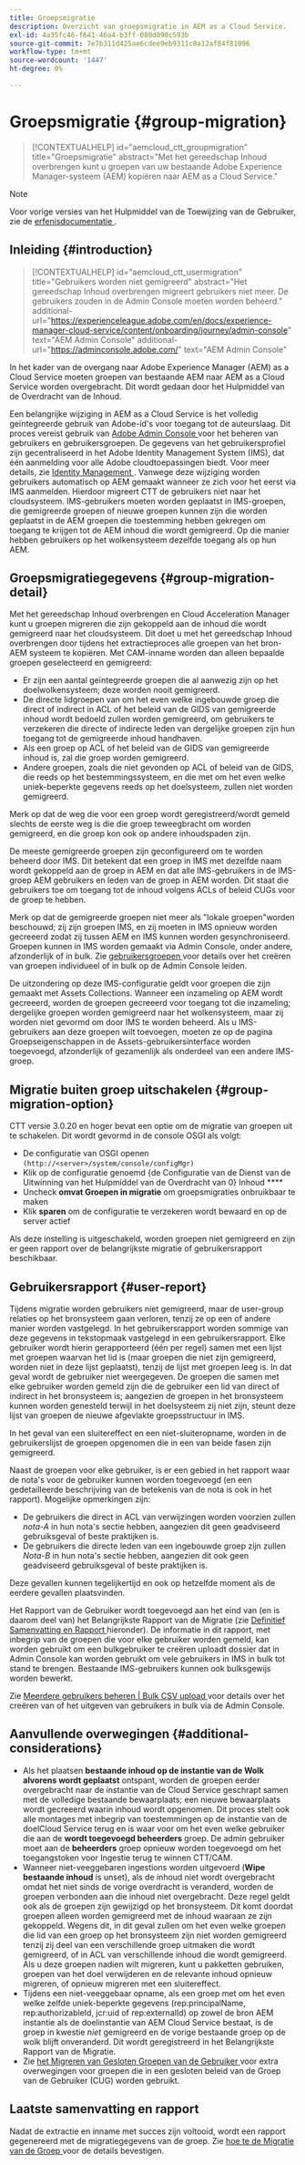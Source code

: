 ```yaml
---
title: Groepsmigratie
description: Overzicht van groepsmigratie in AEM as a Cloud Service.
exl-id: 4a35fc46-f641-46a4-b3ff-080d090c593b
source-git-commit: 7e7b311d425ae6cdee9eb9311c0a12af84f81096
workflow-type: tm+mt
source-wordcount: '1447'
ht-degree: 0%

---
```



# Groepsmigratie {#group-migration}

>[!CONTEXTUALHELP]
>id="aemcloud_ctt_groupmigration"
>title="Groepsmigratie"
>abstract="Met het gereedschap Inhoud overbrengen kunt u groepen van uw bestaande Adobe Experience Manager-systeem (AEM) kopiëren naar AEM as a Cloud Service."

>[!NOTE]
>Voor vorige versies van het Hulpmiddel van de Toewijzing van de Gebruiker, zie de [ erfenisdocumentatie ](/help/journey-migration/content-transfer-tool/user-mapping-tool-legacy/considerations-user-mapping-tool-legacy.md).

## Inleiding {#introduction}

>[!CONTEXTUALHELP]
>id="aemcloud_ctt_usermigration"
>title="Gebruikers worden niet gemigreerd"
>abstract="Het gereedschap Inhoud overbrengen migreert gebruikers niet meer. De gebruikers zouden in de Admin Console moeten worden beheerd."
>additional-url="https://experienceleague.adobe.com/en/docs/experience-manager-cloud-service/content/onboarding/journey/admin-console" text="AEM Admin Console"
>additional-url="https://adminconsole.adobe.com/" text="AEM Admin Console"

In het kader van de overgang naar Adobe Experience Manager (AEM) as a Cloud Service moeten groepen van bestaande AEM naar AEM as a Cloud Service worden overgebracht. Dit wordt gedaan door het Hulpmiddel van de Overdracht van de Inhoud.

Een belangrijke wijziging in AEM as a Cloud Service is het volledig geïntegreerde gebruik van Adobe-id&#39;s voor toegang tot de auteurslaag. Dit proces vereist gebruik van [ Adobe Admin Console ](https://helpx.adobe.com/nl/enterprise/using/admin-console.html) voor het beheren van gebruikers en gebruikersgroepen. De gegevens van het gebruikersprofiel zijn gecentraliseerd in het Adobe Identity Management System (IMS), dat één aanmelding voor alle Adobe cloudtoepassingen biedt. Voor meer details, zie [ Identity Management ](https://experienceleague.adobe.com/docs/experience-manager-cloud-service/content/overview/what-is-new-and-different.html#identity-management). Vanwege deze wijziging worden gebruikers automatisch op AEM gemaakt wanneer ze zich voor het eerst via IMS aanmelden.  Hierdoor migreert CTT de gebruikers niet naar het cloudsysteem.  IMS-gebruikers moeten worden geplaatst in IMS-groepen, die gemigreerde groepen of nieuwe groepen kunnen zijn die worden geplaatst in de AEM groepen die toestemming hebben gekregen om toegang te krijgen tot de AEM inhoud die wordt gemigreerd.  Op die manier hebben gebruikers op het wolkensysteem dezelfde toegang als op hun AEM.

## Groepsmigratiegegevens {#group-migration-detail}

Met het gereedschap Inhoud overbrengen en Cloud Acceleration Manager kunt u groepen migreren die zijn gekoppeld aan de inhoud die wordt gemigreerd naar het cloudsysteem. Dit doet u met het gereedschap Inhoud overbrengen door tijdens het extractieproces alle groepen van het bron- AEM systeem te kopiëren. Met CAM-inname worden dan alleen bepaalde groepen geselecteerd en gemigreerd:

* Er zijn een aantal geïntegreerde groepen die al aanwezig zijn op het doelwolkensysteem; deze worden nooit gemigreerd.
* De directe lidgroepen van om het even welke ingebouwde groep die direct of indirect in ACL of het beleid van de GIDS van gemigreerde inhoud wordt bedoeld zullen worden gemigreerd, om gebruikers te verzekeren die directe of indirecte leden van dergelijke groepen zijn hun toegang tot de gemigreerde inhoud handhaven.
* Als een groep op ACL of het beleid van de GIDS van gemigreerde inhoud is, zal die groep worden gemigreerd.
* Andere groepen, zoals die niet gevonden op ACL of beleid van de GIDS, die reeds op het bestemmingssysteem, en die met om het even welke uniek-beperkte gegevens reeds op het doelsysteem, zullen niet worden gemigreerd.

Merk op dat de weg die voor een groep wordt geregistreerd/wordt gemeld slechts de eerste weg is die die groep teweegbracht om worden gemigreerd, en die groep kon ook op andere inhoudspaden zijn.

De meeste gemigreerde groepen zijn geconfigureerd om te worden beheerd door IMS.  Dit betekent dat een groep in IMS met dezelfde naam wordt gekoppeld aan de groep in AEM en dat alle IMS-gebruikers in de IMS-groep AEM gebruikers en leden van de groep in AEM worden.  Dit staat die gebruikers toe om toegang tot de inhoud volgens ACLs of beleid CUGs voor de groep te hebben.

Merk op dat de gemigreerde groepen niet meer als &quot;lokale groepen&quot;worden beschouwd; zij zijn groepen IMS, en zij moeten in IMS opnieuw worden gecreeerd zodat zij tussen AEM en IMS kunnen worden gesynchroniseerd.  Groepen kunnen in IMS worden gemaakt via Admin Console, onder andere, afzonderlijk of in bulk.  Zie [ gebruikersgroepen ](https://helpx.adobe.com/ca/enterprise/using/user-groups.html) voor details over het creëren van groepen individueel of in bulk op de Admin Console leiden.

De uitzondering op deze IMS-configuratie geldt voor groepen die zijn gemaakt met Assets Collections. Wanneer een inzameling op AEM wordt gecreeerd, worden de groepen gecreeerd voor toegang tot die inzameling; dergelijke groepen worden gemigreerd naar het wolkensysteem, maar zij worden niet gevormd om door IMS te worden beheerd.  Als u IMS-gebruikers aan deze groepen wilt toevoegen, moeten ze op de pagina Groepseigenschappen in de Assets-gebruikersinterface worden toegevoegd, afzonderlijk of gezamenlijk als onderdeel van een andere IMS-groep.


## Migratie buiten groep uitschakelen {#group-migration-option}

CTT versie 3.0.20 en hoger bevat een optie om de migratie van groepen uit te schakelen.  Dit wordt gevormd in de console OSGI als volgt:

* De configuratie van OSGI openen `(http://<server>/system/console/configMgr)`
* Klik op de configuratie genoemd {de Configuratie van de Dienst van de Uitwinning van het Hulpmiddel van de Overdracht van 0} Inhoud ****
* Uncheck **omvat Groepen in migratie** om groepsmigraties onbruikbaar te maken
* Klik **sparen** om de configuratie te verzekeren wordt bewaard en op de server actief

Als deze instelling is uitgeschakeld, worden groepen niet gemigreerd en zijn er geen rapport over de belangrijkste migratie of gebruikersrapport beschikbaar.

## Gebruikersrapport {#user-report}

Tijdens migratie worden gebruikers niet gemigreerd, maar de user-group relaties op het bronsysteem gaan verloren, tenzij ze op een of andere manier worden vastgelegd.  In het gebruikersrapport worden sommige van deze gegevens in tekstopmaak vastgelegd in een gebruikersrapport. Elke gebruiker wordt hierin gerapporteerd (één per regel) samen met een lijst met groepen waarvan het lid is (maar groepen die niet zijn gemigreerd, worden niet in deze lijst geplaatst), tenzij de lijst met groepen leeg is. In dat geval wordt de gebruiker niet weergegeven. De groepen die samen met elke gebruiker worden gemeld zijn die de gebruiker een lid van direct of indirect in het bronsysteem is; aangezien de groepen in het bronsysteem kunnen worden genesteld terwijl in het doelsysteem zij niet zijn, steunt deze lijst van groepen de nieuwe afgevlakte groepsstructuur in IMS.

In het geval van een sluitereffect en een niet-sluiteropname, worden in de gebruikerslijst de groepen opgenomen die in een van beide fasen zijn gemigreerd.

Naast de groepen voor elke gebruiker, is er een gebied in het rapport waar de nota&#39;s voor de gebruiker kunnen worden toegevoegd (en een gedetailleerde beschrijving van de betekenis van de nota is ook in het rapport).  Mogelijke opmerkingen zijn:

* De gebruikers die direct in ACL van verwijzingen worden voorzien zullen *nota-A* in hun nota&#39;s sectie hebben, aangezien dit geen geadviseerd gebruiksgeval of beste praktijken is.
* De gebruikers die directe leden van een ingebouwde groep zijn zullen *Nota-B* in hun nota&#39;s sectie hebben, aangezien dit ook geen geadviseerd gebruiksgeval of beste praktijken is.

Deze gevallen kunnen tegelijkertijd en ook op hetzelfde moment als de eerdere gevallen plaatsvinden.

Het Rapport van de Gebruiker wordt toegevoegd aan het eind van (en is daarom deel van) het Belangrijkste Rapport van de Migratie (zie [ Definitief Samenvatting en Rapport ](#final-summary-and-report) hieronder).  De informatie in dit rapport, met inbegrip van de groepen die voor elke gebruiker worden gemeld, kan worden gebruikt om een bulkgebruiker te creëren uploadt dossier dat in Admin Console kan worden gebruikt om vele gebruikers in IMS in bulk tot stand te brengen.  Bestaande IMS-gebruikers kunnen ook bulksgewijs worden bewerkt.

Zie [ Meerdere gebruikers beheren | Bulk CSV upload ](https://helpx.adobe.com/ca/enterprise/using/bulk-upload-users.html) voor details over het creëren van of het uitgeven van gebruikers in bulk via de Admin Console.

## Aanvullende overwegingen {#additional-considerations}

* Als het plaatsen **bestaande inhoud op de instantie van de Wolk alvorens wordt geplaatst** ontspant, worden de groepen eerder overgebracht naar de instantie van de Cloud Service geschrapt samen met de volledige bestaande bewaarplaats; een nieuwe bewaarplaats wordt gecreeerd waarin inhoud wordt opgenomen. Dit proces stelt ook alle montages met inbegrip van toestemmingen op de instantie van de doelCloud Service terug en is waar voor om het even welke gebruiker die aan de **wordt toegevoegd beheerders** groep. De admin gebruiker moet aan de **beheerders** groep opnieuw worden toegevoegd om het toegangstoken voor Ingestie terug te winnen CTT/CAM.
* Wanneer niet-veeggebaren ingestions worden uitgevoerd (**Wipe bestaande inhoud** is unset), als de inhoud niet wordt overgebracht omdat het niet sinds de vorige overdracht is veranderd, worden de groepen verbonden aan die inhoud niet overgebracht. Deze regel geldt ook als de groepen zijn gewijzigd op het bronsysteem. Dit komt doordat groepen alleen worden gemigreerd met de inhoud waaraan ze zijn gekoppeld. Wegens dit, in dit geval zullen om het even welke groepen die lid van een groep op het bronsysteem zijn niet worden gemigreerd tenzij zij deel van een verschillende groep uitmaken die wordt gemigreerd, of in ACL van verschillende inhoud die wordt gemigreerd. Als u deze groepen nadien wilt migreren, kunt u pakketten gebruiken, groepen van het doel verwijderen en de relevante inhoud opnieuw migreren, of opnieuw migreren met een sluitereffect.
* Tijdens een niet-veeggebaar opname, als een groep met om het even welke zelfde uniek-beperkte gegevens (rep:principalName, rep:authorizableId, jcr:uid of rep:externalId) op zowel de bron AEM instantie als de doelinstantie van AEM Cloud Service bestaat, is de groep in kwestie _niet_ gemigreerd en de vorige bestaande groep op de wolk blijft onveranderd. Dit wordt geregistreerd in het Belangrijkste Rapport van de Migratie.
* Zie [ het Migreren van Gesloten Groepen van de Gebruiker ](/help/journey-migration/content-transfer-tool/using-content-transfer-tool/closed-user-groups-migration.md) voor extra overwegingen voor groepen die in een gesloten beleid van de Groep van de Gebruiker (CUG) worden gebruikt.

## Laatste samenvatting en rapport

Nadat de extractie en inname met succes zijn voltooid, wordt een rapport gegenereerd met de migratiegegevens van de groep. Zie [ hoe te de Migratie van de Groep ](/help/journey-migration/content-transfer-tool/using-content-transfer-tool/validating-content-transfers.md#how-to-validate-group-migration) voor de details bevestigen.
